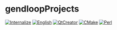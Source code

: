 # gendloopProjects

[![Internalize](https://img.shields.io/static/v1?label=Projects&message=Internalize&color=blue)](https://github.com/gendloop/Internalize/tree/main) 
[![English](https://img.shields.io/static/v1?label=Projects&message=English&color=blue)](https://github.com/gendloop/English/tree/main) 
[![QtCreator](https://img.shields.io/static/v1?label=Projects&message=QtCreator&color=blue)](https://github.com/gendloop/QtCreator/tree/main) 
[![CMake](https://img.shields.io/static/v1?label=Projects&message=CMake&color=blue)](https://github.com/gendloop/CMake/tree/main) 
[![Perl](https://img.shields.io/static/v1?label=Projects&message=Perl&color=blue)](https://github.com/gendloop/Perl/tree/main) 


